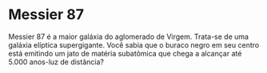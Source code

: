 # Messier 87

Messier 87 é a maior galáxia do aglomerado de Virgem. Trata-se de uma galáxia
elíptica supergigante. Você sabia que o buraco negro em seu centro está emitindo
um jato de matéria subatômica que chega a alcançar até 5.000 anos-luz de
distância?
